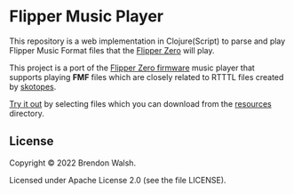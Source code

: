 # Flipper Music Player

This repository is a web implementation in Clojure(Script) to parse and play Flipper Music Format files that the [Flipper Zero](https://flipperzero.one) will play.

This project is a port of the [Flipper Zero firmware](https://github.com/flipperdevices/flipperzero-firmware/tree/dev/applications/music_player) music player that supports playing **FMF** files which are closely related to RTTTL files created by [skotopes](https://github.com/skotopes).

[Try it out](https://github.com/niamu/flipper-music-player) by selecting files which you can download from the [resources](https://github.com/niamu/flipper-music-player/tree/main/resources) directory.

## License

Copyright © 2022 Brendon Walsh.

Licensed under Apache License 2.0 (see the file LICENSE).
